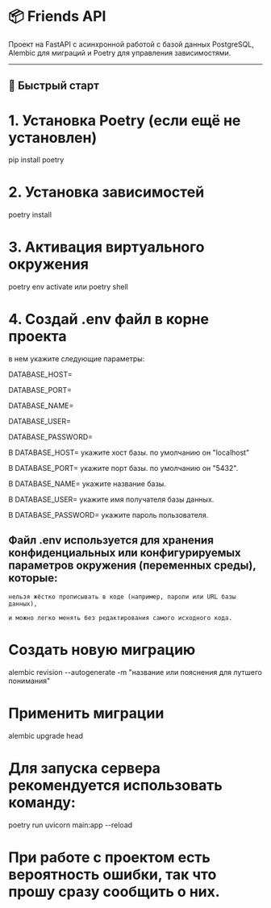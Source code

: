 # 📦 Friends API

Проект на FastAPI с асинхронной работой с базой данных PostgreSQL, Alembic для миграций и Poetry для управления зависимостями.

---

## 🚀 Быстрый старт


# 1. Установка Poetry (если ещё не установлен)

pip install poetry



# 2. Установка зависимостей

poetry install



# 3. Активация виртуального окружения

poetry env activate или poetry shell



# 4. Создай .env файл в корне проекта
в нем укажите следующие параметры:

DATABASE_HOST=

DATABASE_PORT=

DATABASE_NAME=

DATABASE_USER=

DATABASE_PASSWORD=



В DATABASE_HOST= укажите хост базы. по умолчанию он "localhost"

В DATABASE_PORT= укажите порт базы. по умолчанию он "5432".

В DATABASE_NAME= укажите название базы.

В DATABASE_USER= укажите имя получателя базы данных.

В DATABASE_PASSWORD= укажите пароль пользователя.


## Файл .env используется для хранения конфиденциальных или конфигурируемых параметров окружения (переменных среды), которые:

    нельзя жёстко прописывать в коде (например, пароли или URL базы данных),

    и можно легко менять без редактирования самого исходного кода.



# Создать новую миграцию

alembic revision --autogenerate -m "название или пояснения для лутшего понимания"



# Применить миграции

alembic upgrade head



# Для запуска сервера рекомендуется использовать команду:

poetry run uvicorn main:app --reload


# При работе с проектом есть вероятность ошибки, так что прошу сразу сообщить о них.